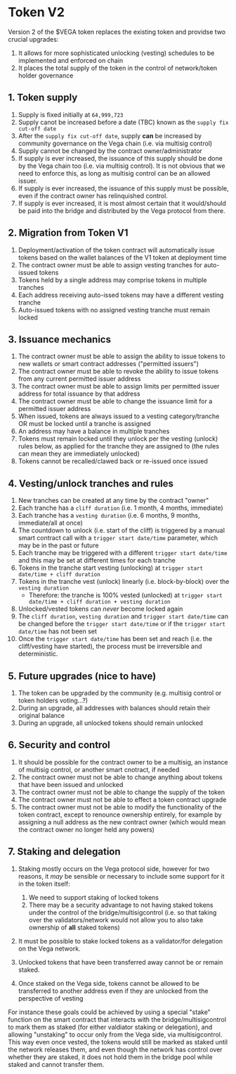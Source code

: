 # Token V2

Version 2 of the $VEGA token replaces the existing token and providse two crucial upgrades:

1. It allows for more sophisticated unlocking (vesting) schedules to be implemented and enforced on chain
1. It places the total supply of the token in the control of  network/token holder governance


## 1. Token supply

1. Supply is fixed initially at `64,999,723`
1. Supply canot be increased before a date (TBC) known as the `supply fix cut-off date`
1. After the `supply fix cut-off date`, supply **can** be increased by community governance on the Vega chain (i.e. via multisig control)
1. Supply cannot be changed by the contract owner/administrator
1. If supply is ever increased, the issuance of this supply should be done by the Vega chain too (i.e. via multisig control). It is not obvious that we need to enforce this, as long as multisig control can be an allowed issuer. 
1. If supply is ever increased, the issuance of this supply must be possible, even if the contract owner has relinquished control. 
1. If supply is ever increased, it is most almost certain that it would/should be paid into the bridge and distributed by the Vega protocol from there.


## 2. Migration from Token V1

1. Deployment/activation of the token contract will automatically issue tokens based on the wallet balances of the V1 token at deployment time
1. The contract owner must be able to assign vesting tranches for auto-issued tokens
1. Tokens held by a single address may comprise tokens in multiple tranches
1. Each address receiving auto-issed tokens may have a different vesting tranche
1. Auto-issued tokens with no assigned vesting tranche must remain locked


## 3. Issuance mechanics

1. The contract owner must be able to assign the ability to issue tokens to new wallets or smart contract addresses ("permitted issuers")
1. The contract owner must be able to revoke the ability to issue tokens from any current permitted issuer address
1. The contract owner must be able to assign limits per permitted issuer address for total issuance by that address
1. The contract owner must be able to change the issuance limit for a permitted issuer address
1. When issued, tokens are always issued to a vesting category/tranche OR must be locked until a tranche is assigned
1. An address may have a balance in multiple tranches
1. Tokens must remain locked until they unlock per the vesting (unlock) rules below, as applied for the tranche they are assigned to (the rules can mean they are immediately unlocked)
1. Tokens cannot be recalled/clawed back or re-issued once issued


## 4. Vesting/unlock tranches and rules

1. New tranches can be created at any time by the contract "owner"
1. Each tranche has a `cliff duration` (i.e. 1 month, 4 months, immediate)
1. Each tranche has a `vesting duration` (i.e. 6 months, 9 months, immediate/all at once)
1. The countdown to unlock (i.e. start of the cliff) is triggered by a manual smart contract call with a `trigger start date/time` parameter, which may be in the past or future
1. Each tranche may be triggered with a different `trigger start date/time` and this may be set at different times for each tranche
1. Tokens in the tranche start vesting (unlocking) at `trigger start date/time + cliff duration`
1. Tokens in the tranche vest (unlock) linearly (i.e. block-by-block) over the `vesting duration`
    - Therefore: the tranche is 100% vested (unlocked) at `trigger start date/time + cliff duration + vesting duration`
1. Unlocked/vested tokens can *never* become locked again
1. The `cliff duration`, `vesting duration` and `trigger start date/time` can be changed before the `trigger start date/time` or if the `trigger start date/time` has not been set
1. Once the `trigger start date/time` has been set and reach (i.e. the cliff/vesting have started), the process must be irreversible and deterministic.


## 5. Future upgrades (nice to have)

1. The token can be upgraded by the community (e.g. multisig control or token holders voting...?) 
1. During an upgrade, all addresses with balances should retain their original balance 
1. During an upgrade, all unlocked tokens should remain unlocked


## 6. Security and control

1. It should be possible for the contract owner to be a multisig, an instance of multisig control, or another smart cnotract, if needed
1. The contract owner must not be able to change anything about tokens that have been issued and unlocked
1. The contract owner must not be able to change the supply of the token
1. The contract owner must not be able to effect a token contract upgrade
1. The contract owner must not be able to modify the functionality of the token contract, except to renounce ownership entirely, for example by assigning a null address as the new contract owner (which would mean the contract owner no longer held any powers)


## 7. Staking and delegation

1. Staking mostly occurs on the Vega protocol side, however for two reasons, it _may_ be sensible or necessary to include some support for it in the token itself:

    1. We need to support staking of locked tokens
    1. There may be a security advantage to not having staked tokens under the control of the bridge/multisigcontrol (i.e. so that taking over the validators/network would not allow you to also take ownership of **all** staked tokens)

1. It must be possible to stake locked tokens as a validator/for delegation on the Vega network. 
1. Unlocked tokens that have been transferred away cannot be or remain staked.
1. Once staked on the Vega side, tokens cannot be allowed to be transferred to another address even if they are unlocked from the perspective of vesting

For instance these goals could be achieved by using a special "stake" function on the smart contract that interacts with the bridge/multisigcontrol to mark them as staked (for either valdiator staking or delegation), and allowing "unstaking" to occur only from the Vega side, via multisigcontrol. This way even once vested, the tokens would still be marked as staked until the network releases them, and even though the network has control over whether they are staked, it does not hold them in the bridge pool while staked and cannot transfer them.